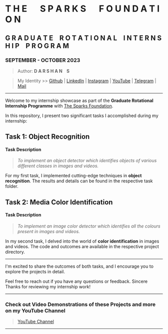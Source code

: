 # **T H E &emsp; S P A R K S &emsp; F O U N D A T I O N**
## G R A D U A T E &ensp; R O T A T I O N A L &ensp; I N T E R N S H I P &ensp; P R O G R A M
### SEPTEMBER - OCTOBER 2023
> Author: **D A R S H A N &ensp; S**

> My Identity >>  [Github](https://github.com/azuregray/) | [LinkedIn](https://linkedin.com/in/arcticblue/) | [Instagram](https://instagram.com/thedarshgowda/) | [YouTube](https://www.youtube.com/@pantoneblue/) | [Telegram](https://t.me/adobegreen/) | [Mail](mailto:d7gowda@gmail.com)

---

Welcome to my internship showcase as part of the **Graduate Rotational Internship Programme** with [The Sparks Foundation](https://www.thesparksfoundationsingapore.org/). 

In this repository, I present two significant tasks I accomplished during my internship:

## Task 1: Object Recognition

#### Task Description
> *To implement an object detector which identifies objects of various different classes in images and videos.*

For my first task, I implemented cutting-edge techniques in **object recognition**. The results and details can be found in the respective task folder.

## Task 2: Media Color Identification

#### Task Description
> *To implement an image color detector which identifies all the colours present in images and videos.*

In my second task, I delved into the world of **color identification** in images and videos. The code and outcomes are available in the respective project directory.

---

I'm excited to share the outcomes of both tasks, and I encourage you to explore the projects in detail.

Feel free to reach out if you have any questions or feedback.
Sincere Thanks for reviewing my internship work!

---
### Check out Video Demonstrations of these Projects and more on my YouTube Channel

> [YouTube Channel](https://youtube.com/@pantoneblue)

---
